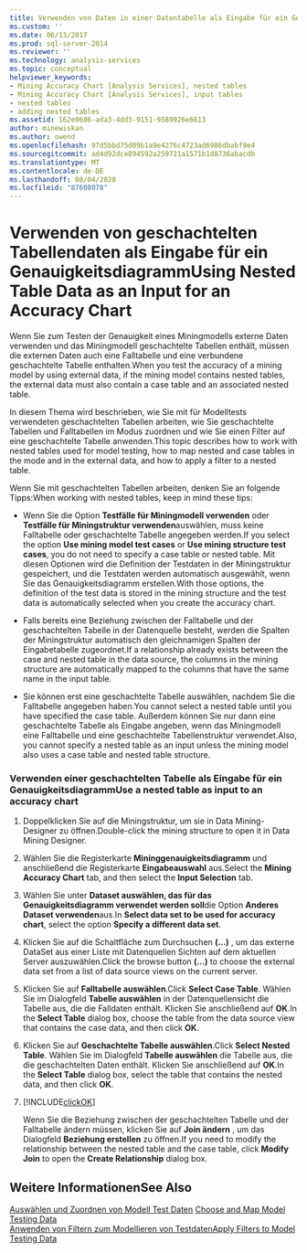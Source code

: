 ```yaml
---
title: Verwenden von Daten in einer Datentabelle als Eingabe für ein Genauigkeits Diagramm | Microsoft-Dokumentation
ms.custom: ''
ms.date: 06/13/2017
ms.prod: sql-server-2014
ms.reviewer: ''
ms.technology: analysis-services
ms.topic: conceptual
helpviewer_keywords:
- Mining Accuracy Chart [Analysis Services], nested tables
- Mining Accuracy Chart [Analysis Services], input tables
- nested tables
- adding nested tables
ms.assetid: 162e0686-ada3-4dd3-9151-9589926e6613
author: minewiskan
ms.author: owend
ms.openlocfilehash: 97d5bbd75d09b1a9e4276c4723ad6986dbabf9e4
ms.sourcegitcommit: ad4d92dce894592a259721a1571b1d8736abacdb
ms.translationtype: MT
ms.contentlocale: de-DE
ms.lasthandoff: 08/04/2020
ms.locfileid: "87608078"
---
```

# <a name="using-nested-table-data-as-an-input-for-an-accuracy-chart"></a><span data-ttu-id="bb2a1-102">Verwenden von geschachtelten Tabellendaten als Eingabe für ein Genauigkeitsdiagramm</span><span class="sxs-lookup"><span data-stu-id="bb2a1-102">Using Nested Table Data as an Input for an Accuracy Chart</span></span>
  <span data-ttu-id="bb2a1-103">Wenn Sie zum Testen der Genauigkeit eines Miningmodells externe Daten verwenden und das Miningmodell geschachtelte Tabellen enthält, müssen die externen Daten auch eine Falltabelle und eine verbundene geschachtelte Tabelle enthalten.</span><span class="sxs-lookup"><span data-stu-id="bb2a1-103">When you test the accuracy of a mining model by using external data, if the mining model contains nested tables, the external data must also contain a case table and an associated nested table.</span></span>  
  
 <span data-ttu-id="bb2a1-104">In diesem Thema wird beschrieben, wie Sie mit für Modelltests verwendeten geschachtelten Tabellen arbeiten, wie Sie geschachtelte Tabellen und Falltabellen im Modus zuordnen und wie Sie einen Filter auf eine geschachtelte Tabelle anwenden.</span><span class="sxs-lookup"><span data-stu-id="bb2a1-104">This topic describes how to work with nested tables used for model testing, how to map nested and case tables in the mode and in the external data, and how to apply a filter to a nested table.</span></span>  
  
 <span data-ttu-id="bb2a1-105">Wenn Sie mit geschachtelten Tabellen arbeiten, denken Sie an folgende Tipps:</span><span class="sxs-lookup"><span data-stu-id="bb2a1-105">When working with nested tables, keep in mind these tips:</span></span>  
  
-   <span data-ttu-id="bb2a1-106">Wenn Sie die Option **Testfälle für Miningmodell verwenden** oder **Testfälle für Miningstruktur verwenden**auswählen, muss keine Falltabelle oder geschachtelte Tabelle angegeben werden.</span><span class="sxs-lookup"><span data-stu-id="bb2a1-106">If you select the option **Use mining model test cases** or **Use mining structure test cases**, you do not need to specify a case table or nested table.</span></span> <span data-ttu-id="bb2a1-107">Mit diesen Optionen wird die Definition der Testdaten in der Miningstruktur gespeichert, und die Testdaten werden automatisch ausgewählt, wenn Sie das Genauigkeitsdiagramm erstellen.</span><span class="sxs-lookup"><span data-stu-id="bb2a1-107">With those options, the definition of the test data is stored in the mining structure and the test data is automatically selected when you create the accuracy chart.</span></span>  
  
-   <span data-ttu-id="bb2a1-108">Falls bereits eine Beziehung zwischen der Falltabelle und der geschachtelten Tabelle in der Datenquelle besteht, werden die Spalten der Miningstruktur automatisch den gleichnamigen Spalten der Eingabetabelle zugeordnet.</span><span class="sxs-lookup"><span data-stu-id="bb2a1-108">If a relationship already exists between the case and nested table in the data source, the columns in the mining structure are automatically mapped to the columns that have the same name in the input table.</span></span>  
  
-   <span data-ttu-id="bb2a1-109">Sie können erst eine geschachtelte Tabelle auswählen, nachdem Sie die Falltabelle angegeben haben.</span><span class="sxs-lookup"><span data-stu-id="bb2a1-109">You cannot select a nested table until you have specified the case table.</span></span> <span data-ttu-id="bb2a1-110">Außerdem können Sie nur dann eine geschachtelte Tabelle als Eingabe angeben, wenn das Miningmodell eine Falltabelle und eine geschachtelte Tabellenstruktur verwendet.</span><span class="sxs-lookup"><span data-stu-id="bb2a1-110">Also, you cannot specify a nested table as an input unless the mining model also uses a case table and nested table structure.</span></span>  
  
### <a name="use-a-nested-table-as-input-to-an-accuracy-chart"></a><span data-ttu-id="bb2a1-111">Verwenden einer geschachtelten Tabelle als Eingabe für ein Genauigkeitsdiagramm</span><span class="sxs-lookup"><span data-stu-id="bb2a1-111">Use a nested table as input to an accuracy chart</span></span>  
  
1.  <span data-ttu-id="bb2a1-112">Doppelklicken Sie auf die Miningstruktur, um sie in Data Mining-Designer zu öffnen.</span><span class="sxs-lookup"><span data-stu-id="bb2a1-112">Double-click the mining structure to open it in Data Mining Designer.</span></span>  
  
2.  <span data-ttu-id="bb2a1-113">Wählen Sie die Registerkarte **Mininggenauigkeitsdiagramm** und anschließend die Registerkarte **Eingabeauswahl** aus.</span><span class="sxs-lookup"><span data-stu-id="bb2a1-113">Select the **Mining Accuracy Chart** tab, and then select the **Input Selection** tab.</span></span>  
  
3.  <span data-ttu-id="bb2a1-114">Wählen Sie unter **Dataset auswählen, das für das Genauigkeitsdiagramm verwendet werden soll**die Option **Anderes Dataset verwenden**aus.</span><span class="sxs-lookup"><span data-stu-id="bb2a1-114">In **Select data set to be used for accuracy chart**, select the option **Specify a different data set**.</span></span>  
  
4.  <span data-ttu-id="bb2a1-115">Klicken Sie auf die Schaltfläche zum Durchsuchen **(...)** , um das externe DataSet aus einer Liste mit Datenquellen Sichten auf dem aktuellen Server auszuwählen.</span><span class="sxs-lookup"><span data-stu-id="bb2a1-115">Click the browse button **(...)** to choose the external data set from a list of data source views on the current server.</span></span>  
  
5.  <span data-ttu-id="bb2a1-116">Klicken Sie auf **Falltabelle auswählen**.</span><span class="sxs-lookup"><span data-stu-id="bb2a1-116">Click **Select Case Table**.</span></span> <span data-ttu-id="bb2a1-117">Wählen Sie im Dialogfeld **Tabelle auswählen** in der Datenquellensicht die Tabelle aus, die die Falldaten enthält. Klicken Sie anschließend auf **OK**.</span><span class="sxs-lookup"><span data-stu-id="bb2a1-117">In the **Select Table** dialog box, choose the table from the data source view that contains the case data, and then click **OK**.</span></span>  
  
6.  <span data-ttu-id="bb2a1-118">Klicken Sie auf **Geschachtelte Tabelle auswählen**.</span><span class="sxs-lookup"><span data-stu-id="bb2a1-118">Click **Select Nested Table**.</span></span> <span data-ttu-id="bb2a1-119">Wählen Sie im Dialogfeld **Tabelle auswählen** die Tabelle aus, die die geschachtelten Daten enthält. Klicken Sie anschließend auf **OK**.</span><span class="sxs-lookup"><span data-stu-id="bb2a1-119">In the **Select Table** dialog box, select the table that contains the nested data, and then click **OK**.</span></span>  
  
7.  [!INCLUDE[clickOK](../../includes/clickok-md.md)]  
  
     <span data-ttu-id="bb2a1-120">Wenn Sie die Beziehung zwischen der geschachtelten Tabelle und der Falltabelle ändern müssen, klicken Sie auf **Join ändern** , um das Dialogfeld **Beziehung erstellen** zu öffnen.</span><span class="sxs-lookup"><span data-stu-id="bb2a1-120">If you need to modify the relationship between the nested table and the case table, click **Modify Join** to open the **Create Relationship** dialog box.</span></span>  
  
## <a name="see-also"></a><span data-ttu-id="bb2a1-121">Weitere Informationen</span><span class="sxs-lookup"><span data-stu-id="bb2a1-121">See Also</span></span>  
 <span data-ttu-id="bb2a1-122">[Auswählen und Zuordnen von Modell Test Daten](choose-and-map-model-testing-data.md) </span><span class="sxs-lookup"><span data-stu-id="bb2a1-122">[Choose and Map Model Testing Data](choose-and-map-model-testing-data.md) </span></span>  
 [<span data-ttu-id="bb2a1-123">Anwenden von Filtern zum Modellieren von Testdaten</span><span class="sxs-lookup"><span data-stu-id="bb2a1-123">Apply Filters to Model Testing Data</span></span>](apply-filters-to-model-testing-data.md)  
  
  

